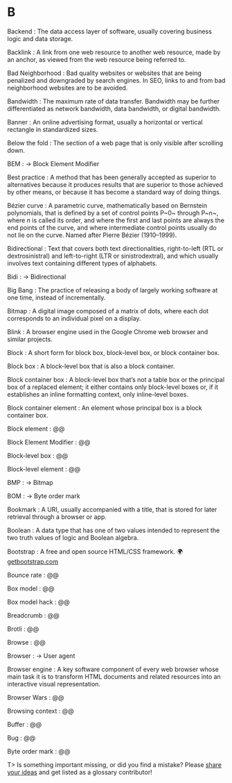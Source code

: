 # B

Backend
: The data access layer of software, usually covering business logic and data storage.

Backlink
: A link from one web resource to another web resource, made by an anchor, as viewed from the web resource being referred to.

Bad Neighborhood
: Bad quality websites or websites that are being penalized and downgraded by search engines. In SEO, links to and from bad neighborhood websites are to be avoided.

Bandwidth
: The maximum rate of data transfer. Bandwidth may be further differentiated as network bandwidth, data bandwidth, or digital bandwidth.

Banner
: An online advertising format, usually a horizontal or vertical rectangle in standardized sizes.

Below the fold
: The section of a web page that is only visible after scrolling down.

BEM
: → Block Element Modifier

Best practice
: A method that has been generally accepted as superior to alternatives because it produces results that are superior to those achieved by other means, or because it has become a standard way of doing things.

Bézier curve
: A parametric curve, mathematically based on Bernstein polynomials, that is defined by a set of control points P~0~ through P~n~, where _n_ is called its order, and where the first and last points are always the end points of the curve, and where intermediate control points usually do not lie on the curve. Named after Pierre Bézier (1910–1999).

Bidirectional
: Text that covers both text directionalities, right-to-left (RTL or dextrosinistral) and left-to-right (LTR or sinistrodextral), and which usually involves text containing different types of alphabets.

Bidi
: → Bidirectional

Big Bang
: The practice of releasing a body of largely working software at one time, instead of incrementally.

Bitmap
: A digital image composed of a matrix of dots, where each dot corresponds to an individual pixel on a display.

Blink
: A browser engine used in the Google Chrome web browser and similar projects.

Block
: A short form for block box, block-level box, or block container box.

Block box
: A block-level box that is also a block container.

Block container box
: A block-level box that’s not a table box or the principal box of a replaced element; it either contains only block-level boxes or, if it establishes an inline formatting context, only inline-level boxes.

Block container element
: An element whose principal box is a block container box.

Block element
: @@

Block Element Modifier
: @@

Block-level box
: @@

Block-level element
: @@

BMP
: → Bitmap

BOM
: → Byte order mark

Bookmark
: A URI, usually accompanied with a title, that is stored for later retrieval through a browser or app.

Boolean
: A data type that has one of two values intended to represent the two truth values of logic and Boolean algebra.

Bootstrap
: A free and open source HTML/CSS framework. 🌍 [getbootstrap.com](https://getbootstrap.com/)

Bounce rate
: @@

Box model
: @@

Box model hack
: @@

Breadcrumb
: @@

Brotli
: @@

Browse
: @@

Browser
: → User agent

Browser engine
: A key software component of every web browser whose main task it is to transform HTML documents and related resources into an interactive visual representation.

Browser Wars
: @@

Browsing context
: @@

Buffer
: @@

Bug
: @@

Byte order mark
: @@

T> Is something important missing, or did you find a mistake? Please [share your ideas](https://github.com/j9t/web-development-glossary/blob/master/manuscript/b.md) and get listed as a glossary contributor!